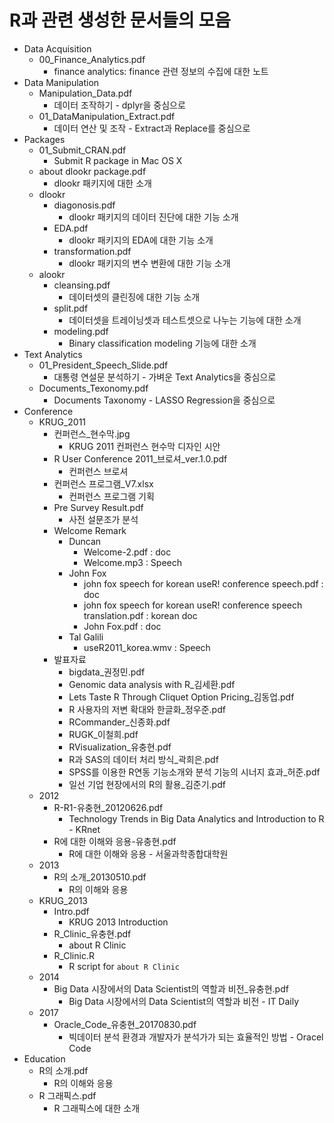 # R과 관련 생성한 문서들의 모음

* Data Acquisition
    + 00_Finance_Analytics.pdf
        + finance analytics: finance 관련 정보의 수집에 대한 노트
* Data Manipulation
    + Manipulation_Data.pdf
        + 데이터 조작하기 - dplyr을 중심으로
    + 01_DataManipulation_Extract.pdf
        + 데이터 연산 및 조작 - Extract과 Replace를 중심으로
* Packages
    + 01_Submit_CRAN.pdf
        + Submit R package in Mac OS X
    + about dlookr package.pdf
        + dlookr 패키지에 대한 소개
    + dlookr
        + diagonosis.pdf
            + dlookr 패키지의 데이터 진단에 대한 기능 소개
        + EDA.pdf
            + dlookr 패키지의 EDA에 대한 기능 소개
        + transformation.pdf
            + dlookr 패키지의 변수 변환에 대한 기능 소개
    + alookr
        + cleansing.pdf
            + 데이터셋의 클린징에 대한 기능 소개
        + split.pdf
            + 데이터셋을 트레이닝셋과 테스트셋으로 나누는 기능에 대한 소개
        + modeling.pdf
            + Binary classification modeling 기능에 대한 소개
* Text Analytics
    + 01_President_Speech_Slide.pdf
        + 대통령 연설문 분석하기 - 가벼운 Text Analytics을 중심으로
    + Documents_Texonomy.pdf
        + Documents Taxonomy - LASSO Regression을 중심으로
* Conference
    + KRUG_2011
        + 컨퍼런스_현수막.jpg
            + KRUG 2011 컨퍼런스 현수막 디자인 시안
        + R User Conference 2011_브로셔_ver.1.0.pdf
            + 컨퍼런스 브로셔
        + 컨퍼런스 프로그램_V7.xlsx
            + 컨퍼런스 프로그램 기획
        + Pre Survey Result.pdf
            + 사전 설문조가 분석
        + Welcome Remark
            + Duncan
                + Welcome-2.pdf : doc
                + Welcome.mp3 : Speech
            + John Fox  
                + john fox speech for korean useR! conference speech.pdf : doc
                + john fox speech for korean useR! conference speech translation.pdf : korean doc
                + John Fox.pdf : doc
            + Tal Galili 
                + useR2011_korea.wmv : Speech
        + 발표자료
            + bigdata_권정민.pdf
            + Genomic data analysis with R_김세환.pdf
            + Lets Taste R Through Cliquet Option Pricing_김동업.pdf
            + R 사용자의 저변 확대와 한글화_정우준.pdf
            + RCommander_신종화.pdf
            + RUGK_이철희.pdf
            + RVisualization_유충현.pdf
            + R과 SAS의 데이터 처리 방식_곽희은.pdf
            + SPSS를 이용한 R연동 기능소개와 분석 기능의 시너지 효과_허준.pdf
            + 일선 기업 현장에서의 R의 활용_김준기.pdf
    + 2012
        + R-R1-유충현_20120626.pdf
            + Technology Trends in Big Data Analytics and Introduction to R - KRnet
        + R에 대한 이해와 응용-유충현.pdf
            + R에 대한 이해와 응용 - 서울과학종합대학원
    + 2013
        + R의 소개_20130510.pdf
            + R의 이해와 응용
    + KRUG_2013
        + Intro.pdf
            + KRUG 2013 Introduction
        + R_Clinic_유충현.pdf
            + about R Clinic
        + R_Clinic.R
            + R script for `about R Clinic`    
    + 2014
        + Big Data 시장에서의 Data Scientist의 역할과 비전_유충현.pdf
            + Big Data 시장에서의 Data Scientist의 역할과 비전 - IT Daily
    + 2017
        + Oracle_Code_유충현_20170830.pdf
            + 빅데이터 분석 환경과 개발자가 분석가가 되는 효율적인 방법 - Oracel Code             
* Education
    + R의 소개.pdf
        + R의 이해와 응용
    + R 그래픽스.pdf
        + R 그래픽스에 대한 소개
        